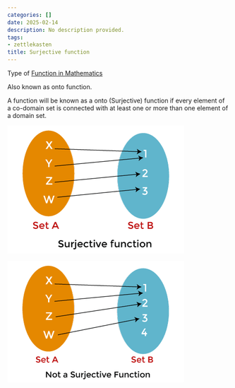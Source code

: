 ```yaml
---
categories: []
date: 2025-02-14
description: No description provided.
tags:
- zettlekasten
title: Surjective function
---
```


Type of [Function in Mathematics](Function%20in%20Mathematics.md)

Also known as onto function.

A function will be known as a onto (Surjective) function if every element of a co-domain set is connected with at least one or more than one element of a domain set.

![400x300](attachments/surjective%20function.png)

![400x300](attachments/not%20surjective%20function.png)